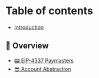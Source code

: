 # Table of contents

* [Introduction](README.md)

## 📑 Overview

* [📟 EIP-4337 Paymasters](overview/eip-4337-paymasters.md)
* [😎 Account Abstraction](overview/account-abstraction.md)
